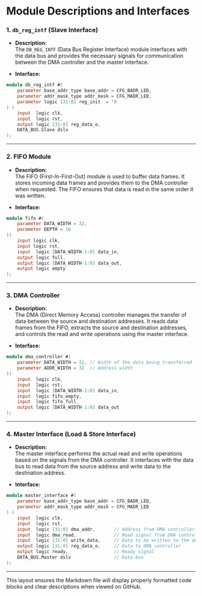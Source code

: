 
# Module Descriptions and Interfaces

### 1. `db_reg_intf` (Slave Interface)
- **Description:**  
  The `DB_REG_INTF` (Data Bus Register Interface) module interfaces with the data bus and provides the necessary signals for communication between the DMA controller and the master interface.

- **Interface:**  
```verilog
module db_reg_intf #(
	parameter base_addr_type base_addr = CFG_BADR_LED,
	parameter addr_mask_type addr_mask = CFG_MADR_LED,
	parameter logic [31:0] reg_init  = '0
) (
	input  logic clk,
	input  logic rst,
	output logic [31:0] reg_data_o,
	DATA_BUS.Slave dslv
);

```

---

### 2. FIFO Module
- **Description:**  
  The FIFO (First-In-First-Out) module is used to buffer data frames. It stores incoming data frames and provides them to the DMA controller when requested. The FIFO ensures that data is read in the same order it was written.

- **Interface:**  
```verilog
module fifo #(
    parameter DATA_WIDTH = 32, 
    parameter DEPTH = 16
)(
    input logic clk,
    input logic rst,
    input  logic [DATA_WIDTH-1:0] data_in,
    output logic full,
    output logic [DATA_WIDTH-1:0] data_out,
    output logic empty
);
```

---

### 3. DMA Controller
- **Description:**  
  The DMA (Direct Memory Access) controller manages the transfer of data between the source and destination addresses. It reads data frames from the FIFO, extracts the source and destination addresses, and controls the read and write operations using the master interface.

- **Interface:**  
```verilog
module dma_controller #(
    parameter DATA_WIDTH = 32, // Width of the data being transferred
    parameter ADDR_WIDTH = 32  // Address width
)(
    input  logic clk,
    input  logic rst,
    input  logic [DATA_WIDTH-1:0] data_in,
    input  logic fifo_empty,
    input  logic fifo_full,
    output logic [DATA_WIDTH-1:0] data_out
);
```

---

### 4. Master Interface (Load & Store Interface)
- **Description:**  
  The master interface performs the actual read and write operations based on the signals from the DMA controller. It interfaces with the data bus to read data from the source address and write data to the destination address.

- **Interface:**  
```verilog
module master_interface #(
    parameter base_addr_type base_addr = CFG_BADR_LED,
    parameter addr_mask_type addr_mask = CFG_MADR_LED
) (
    input  logic clk,
    input  logic rst,
    input  logic [31:0] dma_addr,       // Address from DMA controller
    input  logic dma_read,              // Read signal from DMA controller
    input  logic [31:0] write_data,     // Data to be written to the destination
    output logic [31:0] reg_data_o,     // Data to DMA controller
    output logic ready,                 // Ready signal
    DATA_BUS.Master dslv                // Data bus
);
```

---

This layout ensures the Markdown file will display properly formatted code blocks and clear descriptions when viewed on GitHub.
